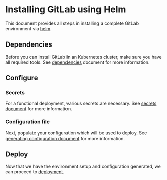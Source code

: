 # Installing GitLab using Helm

This document provides all steps in installing a complete GitLab environment via
[helm][].

## Dependencies

Before you can install GitLab in an Kubernetes cluster, make sure you have
all required tools. See [dependencies][] document for more information.

## Configure
### Secrets

For a functional deployment, various secrets are necessary. See [secrets document][secrets] for more information.

### Configuration file

Next, populate your configuration which will be used to deploy. See
[generating configuration document][configuration] for more information.

## Deploy

Now that we have the environment setup and configuration generated,
we can proceed to [deployment][].

[dependencies]: dependencies.md
[helm]: helm/README.md
[secrets]: secrets.md
[configuration]: configuration.md
[deployment]: deployment.md
